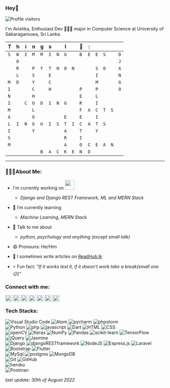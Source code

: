 ### Hey🙂

![Profile visitors](https://visitor-badge.glitch.me/badge?page_id=avishkakavindu.visitor-badge)


I'm Avishka, Enthusiast Dev  👨🏻‍💻 major in Computer Science at University of Sabaragamuwa, Sri Lanka.


| T | h | i | n | g | s |   | I |   | 🖤| : |   |   |   |   |   
| - | - | - | - | - | - | - | - | - | - | - | - | - | - | - |
|`S`|`W`|`I`|`M`|`M`|`I`|`N`|`G`|   |`B`|`E`|`E`|`S`|   |`D`|
|   |`O`|   |   |   |   |   |   |   |   |   |   |   |   |`J`|
|   |`R`|   |`P`|`Y`|`T`|`H`|`O`|`N`|   |   |`S`|`O`|   |`A`|
|   |`L`|   |`S`|   |`E`|   |   |   |   |   |`I`|   |   |`N`|
|`M`|`D`|   |`Y`|   |`C`|   |   |   |   |   |`M`|   |   |`G`|
|`I`|   |   |`C`|   |`H`|   |   |   |`P`|   |`P`|   |   |`O`|
|`N`|   |   |`H`|   |   |   |   |   |`E`|   |`L`|   |   |   |
|`I`|   |`C`|`O`|`D`|`I`|`N`|`G`|   |`R`|   |`I`|   |   |   |
|`M`|   |   |`L`|   |   |   |   |   |`F`|`A`|`C`|`T`|`S`|   |
|`A`|   |   |`O`|   |   |   |`E`|   |`E`|   |`I`|   |   |   |
|`L`|`I`|`N`|`G`|`U`|`I`|`S`|`T`|`I`|`C`|`A`|`T`|`S`|   |   |
|`I`|   |   |`Y`|   |   |   |`A`|   |`T`|   |`Y`|   |   |   |
|`S`|   |   |   |   |   |   |`R`|   |`I`|   |   |   |   |   |
|`M`|   |   |   |   |   |   |`A`|   |`O`|`C`|`E`|`A`|`N`|   |
|   |   |   |   |`B`|`A`|`C`|`K`|`E`|`N`|`D`|   |   |   |   |
---

### 👨🏻‍💻About Me:
-  I'm currently working on <img src="https://media.giphy.com/media/WUlplcMpOCEmTGBtBW/giphy.gif" width="30">
   - *Django and Django REST Framework, ML and MERN Stack*
- 🤔 I’m currently learning
  - *Machine Learning, MERN Stack*
  
- 💬 Talk to me about
  -  *python, psychology and anything (except small talk)*
- 😄 Pronouns: He/Him
- 📝 I sometimes write articles on [ReadHub.lk](https://readhub.lk/) 

- ⚡ Fun fact: *"If it works test it, if it doesn't work take a break(small one😉)"*

### Connect with me:


[<img align="left" alt="Twitter" width="22px" src="https://cdn.jsdelivr.net/npm/simple-icons@v3/icons/twitter.svg" />][twitter]
[<img align="left" alt="LinkedIn" width="22px" src="https://cdn.jsdelivr.net/npm/simple-icons@v3/icons/linkedin.svg" />][linkedin]
[<img align="left" alt="Instagram" width="22px" src="https://cdn.jsdelivr.net/npm/simple-icons@4.25.0/icons/instagram.svg" />][instagram]
[<img align="left" alt="Facebook" width="22px" src="https://cdn.jsdelivr.net/npm/simple-icons@5.1.0/icons/facebook.svg" />][instagram]
[<img align="left" alt="HackerRank" width="22px" src="https://camo.githubusercontent.com/4fea8de96f2e530d92ad4f370b5dd827943cf248fd6cd0ea0bcd49994c465f45/68747470733a2f2f63646e2e6a7364656c6976722e6e65742f6e706d2f73696d706c652d69636f6e7340332e31332e302f69636f6e732f6861636b657272616e6b2e737667" />][hackerrank]
[<img align="left" alt="Stackoverflow" width="22px" src="https://camo.githubusercontent.com/1c70eef8ecee26e250158b03f21eb3cb542c1cd8bfedf2c545f06c4593ffb378/68747470733a2f2f63646e2e6a7364656c6976722e6e65742f6e706d2f73696d706c652d69636f6e7340332e342e312f69636f6e732f737461636b6f766572666c6f772e737667" />][stackoverflow]
[<img align="left" alt="Codereviewstackexchange" width="22px" src="https://cdn.sstatic.net/Sites/codereview/Img/favicon.ico?v=98c717f8afd1" />][codereview]


<br />


### Tech Stacks:

  ![Visual Studio Code](https://img.shields.io/badge/-Visual%20Studio%20Code-05122A?style=flat&logo=visual-studio-code&logoColor=007ACC)  ![Atom](https://img.shields.io/badge/Atom-%2366595C.svg?style=flat&logo=atom&logoColor=white) ![pycharm](https://img.shields.io/badge/pycharm-143?style=flat&logo=pycharm&logoColor=black&color=black&labelColor=green) ![phpstorm](https://img.shields.io/badge/phpstorm-143?style=for-flat&logo=phpstorm&logoColor=black&color=black&labelColor=darkorchid)
  <br/>
![Python](https://img.shields.io/badge/-Python-05122A?style=flat&logo=python) ![php](https://img.shields.io/badge/PHP-777BB4?style=flat&logo=php&logoColor=white) ![javascript](https://img.shields.io/badge/javascript-%23323330.svg?style=for-the-flat&logo=javascript&logoColor=%23F7DF1E) ![Dart](https://img.shields.io/badge/dart-%230175C2.svg?style=flat&logo=dart&logoColor=white") ![HTML](https://img.shields.io/badge/-HTML-05122A?style=flat&logo=HTML5) ![CSS](https://img.shields.io/badge/-CSS-05122A?style=flat&logo=CSS3&logoColor=1572B6)
<br/>
![openCV](https://img.shields.io/badge/opencv-%23white.svg?style=for-the-flat&logo=opencv&logoColor=white) ![Keras](https://img.shields.io/badge/Keras-%23D00000.svg?style=flat&logo=Keras&logoColor=white) ![NumPy](https://img.shields.io/badge/numpy-%23013243.svg?style=flat&logo=numpy&logoColor=white) ![Pandas](https://img.shields.io/badge/pandas-%23150458.svg?style=flat&logo=pandas&logoColor=white) ![scikit-learn](https://img.shields.io/badge/scikit--learn-%23F7931E.svg?style=flat&logo=scikit-learn&logoColor=white) ![TensorFlow](https://img.shields.io/badge/TensorFlow-%23FF6F00.svg?style=flat&logo=TensorFlow&logoColor=white) ![jQuery](https://img.shields.io/badge/jquery-%230769AD.svg?style=fflat&logo=jquery&logoColor=white") ![Jasmine](https://img.shields.io/badge/jasmine-%238A4182.svg?style=for-the-flat&logo=jasmine&logoColor=white)
<br/>
![Django](https://img.shields.io/badge/Django-092E20?style=flat&logo=django&logoColor=white) ![djangoRESTframework](https://img.shields.io/badge/DJANGO-REST-ff1709?style=flat&logo=django&logoColor=white&color=ff1709&labelColor=gray) ![NodeJS](https://img.shields.io/badge/node.js-6DA55F?style=for-the-flat&logo=node.js&logoColor=white) ![Express.js](https://img.shields.io/badge/express.js-%23404d59.svg?style=style=flat&logo=express&logoColor=%2361DAFB) ![Laravel](https://img.shields.io/badge/Laravel-FF2D20?style=flat&logo=laravel&logoColor=white)<br/>
![Bootstrap](https://img.shields.io/badge/-Bootstrap-05122A?style=flat&logo=bootstrap&logoColor=563D7C) ![Flutter](https://img.shields.io/badge/Flutter-02569B?styleflat&logo=flutter&logoColor=white)<br/>
![MySql](https://img.shields.io/badge/MySQL-00000F?style=flat&logo=mysql&logoColor=white) ![postgres](https://img.shields.io/badge/postgres-%23316192.svg?style=flat&logo=postgresql&logoColor=white) ![MongoDB](https://img.shields.io/badge/MongoDB-%234ea94b.svg?style=flat&logo=mongodb&logoColor=white)
<br/>
![Git](https://img.shields.io/badge/-Git-05122A?style=flat&logo=git) ![GitHub](https://img.shields.io/badge/-GitHub-05122A?style=flat&logo=github)
<br/>
![heroku](https://img.shields.io/badge/heroku-%23430098.svg?style=fflat&logo=heroku&logoColor=white)
<br/>
![Postman](https://img.shields.io/badge/Postman-FF6C37?style=flat&logo=postman&logoColor=red)

*last update: 30th of August 2022*

[twitter]: https://twitter.com/Avishkakavindu
[instagram]: https://instagram.com/avishka_dambawinna
[linkedin]:  https://linkedin.com/in/avishka-dambawinna-6263b317b/
[facebook]:  https://facebook.com/avishka.kavindu.96
[hackerrank]: https://www.hackerrank.com/avishkakavindud
[stackoverflow]: https://stackoverflow.com/users/8388057/avishka-dambawinna
[codereview]: https://codereview.stackexchange.com/users/223242/avishka-dambawinna
